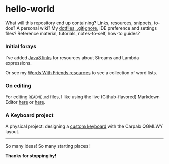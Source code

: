 hello-world
===========

What will this repository end up containing?  Links, resources, snippets, to-dos?  A personal wiki?  My [dotfiles, .gitignore](dotfiles), IDE preference and settings files?  Reference material, tutorials, notes-to-self, how-to guides?

### Initial forays
I've added [Java8 links](java8/java8.md) for resources about Streams and Lambda expressions.

Or see my [Words With Friends resources](wordsWithFriends) to see a collection of word lists.

### On editing
For editing ```README.md``` files, I like using the live (Github-flavored) Markdown Editor [here](http://jbt.github.io/markdown-editor/) or [here](http://github-preview.herokuapp.com/).

### A Keyboard project
A physical project: designing a [custom keyboard](keyboardProject/keyboard.md) with the Carpalx QGMLWY layout.

---
So many ideas!  So many starting places!

**Thanks for stopping by!**

